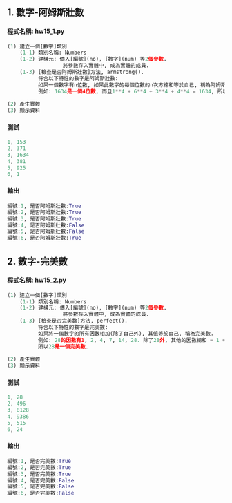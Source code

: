 ## 1. 數字-阿姆斯壯數

#### 程式名稱: hw15_1.py
``` python
(1) 建立一個[數字]類別
    (1-1) 類別名稱: Numbers
    (1-2) 建構元: 傳入[編號](no), [數字](num) 等2個參數.
                  將參數存入實體中, 成為實體的成員.
    (1-3) [檢查是否阿姆斯壯數]方法, armstrong().
          符合以下特性的數字是阿姆斯壯數:
          如果一個數字有n位數, 如果此數字的每個位數的n次方總和等於自己, 稱為阿姆斯壯數.   
          例如: 1634是一個4位數, 而且1**4 + 6**4 + 3**4 + 4**4 = 1634, 所以1634是阿姆斯壯數.
          
(2) 產生實體
(3) 顯示資料
```

#### 測試
``` python
1, 153
2, 371
3, 1634
4, 381
5, 925
6, 1
```

#### 輸出
``` python
編號:1, 是否阿姆斯壯數:True
編號:2, 是否阿姆斯壯數:True
編號:3, 是否阿姆斯壯數:True
編號:4, 是否阿姆斯壯數:False
編號:5, 是否阿姆斯壯數:False
編號:6, 是否阿姆斯壯數:True
```


## 2. 數字-完美數

#### 程式名稱: hw15_2.py
``` python
(1) 建立一個[數字]類別
    (1-1) 類別名稱: Numbers
    (1-2) 建構元: 傳入[編號](no), [數字](num) 等2個參數.
                  將參數存入實體中, 成為實體的成員.
    (1-3) [檢查是否完美數]方法, perfect().
          符合以下特性的數字是完美數:
          如果將一個數字的所有因數相加(除了自己外), 其值等於自己, 稱為完美數.   
          例如: 28的因數有1, 2, 4, 7, 14, 28. 除了28外, 其他的因數總和 = 1 + 2 + 4 + 7 + 14 = 28, 
          所以28是一個完美數.
          
(2) 產生實體
(3) 顯示資料
```

#### 測試
``` python
1, 28
2, 496
3, 8128
4, 9386
5, 515
6, 24
```

#### 輸出
``` python
編號:1, 是否完美數:True
編號:2, 是否完美數:True
編號:3, 是否完美數:True
編號:4, 是否完美數:False
編號:5, 是否完美數:False
編號:6, 是否完美數:False
```
